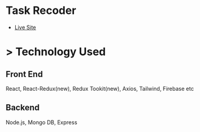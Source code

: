 



# Task Recoder

- [Live Site](https://write-your-note.netlify.app/)

# > Technology Used

## Front End
React, React-Redux(new), Redux Tookit(new), Axios, Tailwind, Firebase etc

## Backend
Node.js, Mongo DB, Express
